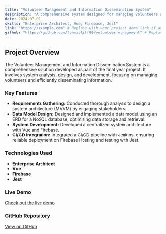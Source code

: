 ```yaml
---
title: "Volunteer Management and Information Dissemination System"
description: "A comprehensive system designed for managing volunteers and disseminating information efficiently."
date: 2024-07-01
skills: "Enterprise Architect, Vue, Firebase, Jest"
link: "https://example.com" # Replace with your project demo link if available
github: "https://github.com/fahmialiff00/volunteer-management" # Replace with your GitHub repository link if available
---
```


## Project Overview

The Volunteer Management and Information Dissemination System is a comprehensive solution developed as part of the final year project. It involves system analysis, design, and development, focusing on managing volunteers and efficiently disseminating information.

### Key Features
- **Requirements Gathering:** Conducted thorough analysis to design a system architecture (MVVM) by engaging stakeholders.
- **Data Model Design:** Designed and implemented a data model using an ERD for a NoSQL database, optimizing data storage and retrieval.
- **System Development:** Developed a centralized system architecture with Vue and Firebase.
- **CI/CD Integration:** Integrated a CI/CD pipeline with Jenkins, ensuring reliable deployment on Firebase Hosting and testing with Jest.

### Technologies Used
- **Enterprise Architect**
- **Vue**
- **Firebase**
- **Jest**

### Live Demo
[Check out the live demo](https://example.com) <!-- Replace with your actual demo link if available -->

### GitHub Repository
[View on GitHub](https://github.com/fahmialiff00/volunteer-management) <!-- Replace with your actual repository link if available -->
